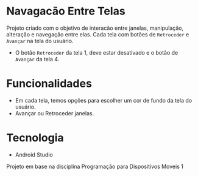 # Navagacão Entre Telas

Projeto criado com o objetivo de interacão entre janelas, manipulação, alteração e navegação entre elas. Cada tela com botões de `Retroceder` e `Avançar` na tela do usuário.
- O botão `Retroceder` da tela 1, deve estar desativado e o botão de `Avançar` da tela 4.

# Funcionalidades
- Em cada tela, temos opções para escolher um cor de fundo da tela do usuário.
- Avançar ou Retroceder janelas.

# Tecnologia
- Android Studio

Projeto em base na disciplina Programação para Dispositivos Moveis 1
